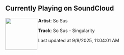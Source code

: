 ## Currently Playing on SoundCloud

[<img align="left" width="100" src="https://i1.sndcdn.com/artworks-P5zmg99yXJNFuXMs-4Edk9A-t500x500.png">](https://soundcloud.com/bass-n-babes/so-sus-singularity?in=saxurn/sets/two-milk)

**Artist**: So Sus 

**Track**: So Sus - Singularity

Last updated at 9/8/2025, 11:04:01 AM
